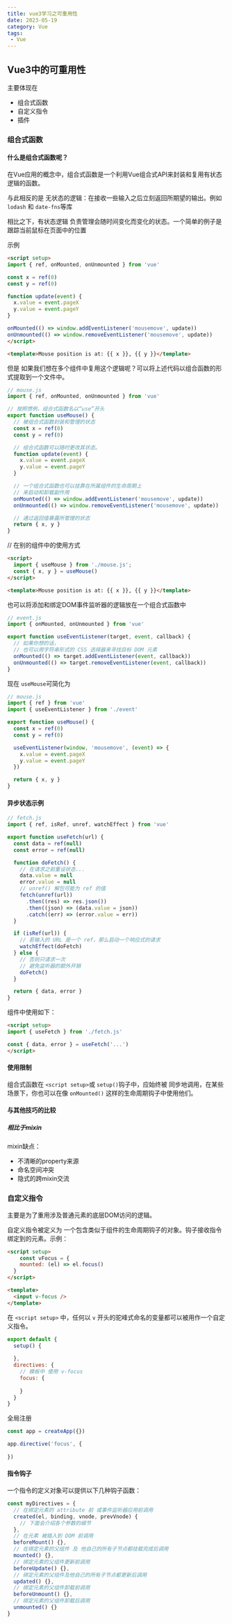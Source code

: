 ```yaml
---
title: vue3学习之可重用性
date: 2023-05-19
category: Vue
tags:
 - Vue
---
```


## Vue3中的可重用性

主要体现在

- 组合式函数
- 自定义指令
- 插件



### 组合式函数

#### 什么是组合式函数呢？

在Vue应用的概念中，组合式函数是一个利用Vue组合式API来封装和复用有状态逻辑的函数。

与此相反的是 无状态的逻辑：在接收一些输入之后立刻返回所期望的输出。例如 `lodash` 和 `date-fns`等库

相比之下，有状态逻辑 负责管理会随时间变化而变化的状态。一个简单的例子是跟踪当前鼠标在页面中的位置

示例

```html
<script setup>
import { ref, onMounted, onUnmounted } from 'vue'

const x = ref(0)
const y = ref(0)

function update(event) {
  x.value = event.pageX
  y.value = event.pageY
}

onMounted(() => window.addEventListener('mousemove', update))
onUnmounted(() => window.removeEventListener('mousemove', update))
</script>

<template>Mouse position is at: {{ x }}, {{ y }}</template>
```

但是 如果我们想在多个组件中复用这个逻辑呢？可以将上述代码以组合函数的形式提取到一个文件中。

```js
// mouse.js
import { ref, onMounted, onUnmounted } from 'vue'

// 按照惯例，组合式函数名以“use”开头
export function useMouse() {
  // 被组合式函数封装和管理的状态
  const x = ref(0)
  const y = ref(0)

  // 组合式函数可以随时更改其状态。
  function update(event) {
    x.value = event.pageX
    y.value = event.pageY
  }

  // 一个组合式函数也可以挂靠在所属组件的生命周期上
  // 来启动和卸载副作用
  onMounted(() => window.addEventListener('mousemove', update))
  onUnmounted(() => window.removeEventListener('mousemove', update))

  // 通过返回值暴露所管理的状态
  return { x, y }
}

```

// 在别的组件中的使用方式

```html
<script>
  import { useMouse } from './mouse.js';
  const { x, y } = useMouse()
</script>

<template>Mouse position is at: {{ x }}, {{ y }}</template>
```

也可以将添加和绑定DOM事件监听器的逻辑放在一个组合式函数中

```js
// event.js
import { onMounted, onUnmounted } from 'vue'

export function useEventListener(target, event, callback) {
  // 如果你想的话，
  // 也可以用字符串形式的 CSS 选择器来寻找目标 DOM 元素
  onMounted(() => target.addEventListener(event, callback))
  onUnmounted(() => target.removeEventListener(event, callback))
}
```

现在 `useMouse`可简化为

```js
// mouse.js
import { ref } from 'vue'
import { useEventListener } from './event'

export function useMouse() {
  const x = ref(0)
  const y = ref(0)

  useEventListener(window, 'mousemove', (event) => {
    x.value = event.pageX
    y.value = event.pageY
  })

  return { x, y }
}
```

#### 异步状态示例

```js
// fetch.js
import { ref, isRef, unref, watchEffect } from 'vue'

export function useFetch(url) {
  const data = ref(null)
  const error = ref(null)

  function doFetch() {
    // 在请求之前重设状态...
    data.value = null
    error.value = null
    // unref() 解包可能为 ref 的值
    fetch(unref(url))
      .then((res) => res.json())
      .then((json) => (data.value = json))
      .catch((err) => (error.value = err))
  }

  if (isRef(url)) {
    // 若输入的 URL 是一个 ref，那么启动一个响应式的请求
    watchEffect(doFetch)
  } else {
    // 否则只请求一次
    // 避免监听器的额外开销
    doFetch()
  }

  return { data, error }
}
```

组件中使用如下：

```html
<script setup>
import { useFetch } from './fetch.js'

const { data, error } = useFetch('...')
</script>
```



#### 使用限制

组合式函数在 `<script setup>`或 `setup()`钩子中，应始终被 同步地调用，在某些场景下，你也可以在像 `onMounted()` 这样的生命周期钩子中使用他们。

#### 与其他技巧的比较

##### 相比于mixin

mixin缺点：

- 不清晰的property来源
- 命名空间冲突
- 隐式的跨mixin交流



### 自定义指令

主要是为了重用涉及普通元素的底层DOM访问的逻辑。

自定义指令被定义为 一个包含类似于组件的生命周期钩子的对象。钩子接收指令绑定到的元素。示例：

```html
<script setup>
	const vFocus = {
    mounted: (el) => el.focus()
  }
</script>

<template>
  <input v-focus />
</template>
```



在 `<script setup>` 中，任何以 `v` 开头的驼峰式命名的变量都可以被用作一个自定义指令。

```js
export default {
  setup() {
    
  },
  directives: {
    // 模板中 使用 v-focus
    focus: {
      
    }
  }
}
```

全局注册

```js
const app = createApp({})

app.directive('focus', {
  
})
```



#### 指令钩子

一个指令的定义对象可以提供以下几种钩子函数：

```js
const myDirectives = {
  // 在绑定元素的 attribute 前 或事件监听器应用前调用
  created(el, binding, vnode, prevVnode) {
    // 下面会介绍各个参数的细节
  },
  // 在元素 被插入到 DOM 前调用
  beforeMount() {},
  // 在绑定元素的父组件 及 他自己的所有子节点都挂载完成后调用
  mounted() {},
  // 绑定元素的父组件更新前调用
  beforeUpdate() {},
  // 绑定元素的父组件及他自己的所有子节点都更新后调用
  updated() {},
  // 绑定元素的父组件卸载前调用
  beforeUnmount() {},
  // 绑定元素的父组件卸载后调用
  unmounted() {}
}
```


